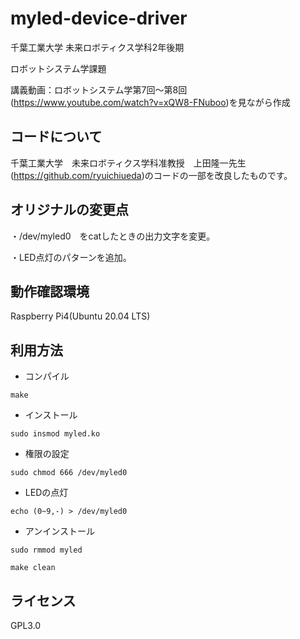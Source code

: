 # **myled-device-driver**
千葉工業大学
未来ロボティクス学科2年後期
 
ロボットシステム学課題
 
講義動画：ロボットシステム学第7回～第8回(<https://www.youtube.com/watch?v=xQW8-FNuboo>)を見ながら作成
## コードについて
千葉工業大学　未来ロボティクス学科准教授　上田隆一先生(<https://github.com/ryuichiueda>)のコードの一部を改良したものです。

## オリジナルの変更点
・/dev/myled0　をcatしたときの出力文字を変更。
 
・LED点灯のパターンを追加。
## 動作確認環境
Raspberry Pi4(Ubuntu 20.04 LTS)

## 利用方法
* コンパイル
 
```make```
* インストール

```sudo insmod myled.ko```
* 権限の設定
 
 ```sudo chmod 666 /dev/myled0```
 
* LEDの点灯
 
 ```echo (0~9,-) > /dev/myled0```
* アンインストール
 
```sudo rmmod myled```
 
```make clean```

## ライセンス
GPL3.0
